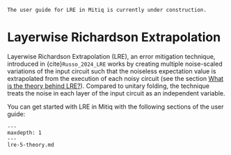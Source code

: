 
```{warning}
The user guide for LRE in Mitiq is currently under construction.
```

# Layerwise Richardson Extrapolation

Layerwise Richardson Extrapolation (LRE), an error mitigation technique, introduced in
{cite}`Russo_2024_LRE` works by creating multiple noise-scaled variations of the input
circuit such that the noiseless expectation value is extrapolated from the execution of each
noisy circuit (see the section [What is the theory behind LRE?](lre-5-theory.md)). Compared to
unitary folding, the technique treats the noise in each layer of the input circuit as an
independent variable.
 

You can get started with LRE in Mitiq with the following sections of the user guide:

```{toctree}
---
maxdepth: 1
---
lre-5-theory.md
```